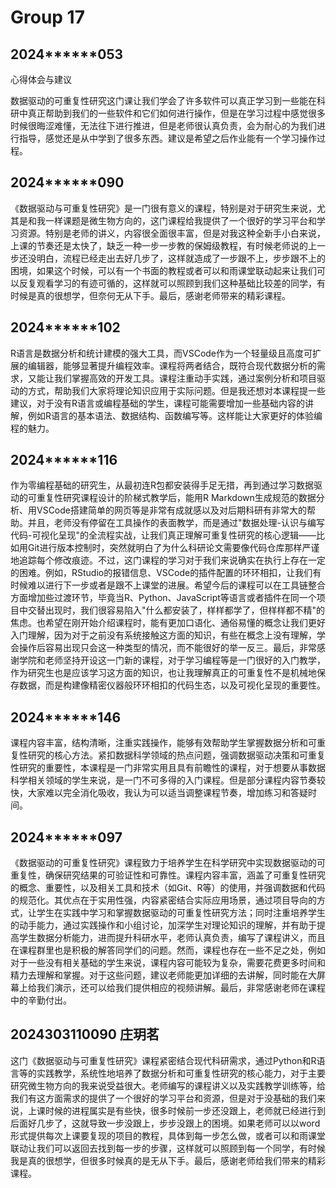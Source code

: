 # Group 17 


## 2024******053  

心得体会与建议

数据驱动的可重复性研究这门课让我们学会了许多软件可以真正学习到一些能在科研中真正帮助到我们的一些软件和它们如何进行操作，但是在学习过程中感觉很多时候很晦涩难懂，无法往下进行推进，但是老师很认真负责，会为耐心的为我们进行指导，感觉还是从中学到了很多东西。建议是希望之后作业能有一个学习操作过程。

## 2024******090

《数据驱动与可重复性研究》是一门很有意义的课程，特别是对于研究生来说，尤其是和我一样课题是微生物方向的，这门课程给我提供了一个很好的学习平台和学习资源。特别是老师的讲义，内容很全面很丰富，但是对我这种全新手小白来说，上课的节奏还是太快了，缺乏一种一步一步教的保姆级教程，有时候老师说的上一步还没明白，流程已经走出去好几步了，这样就造成了一步跟不上，步步跟不上的困境，如果这个时候，可以有一个书面的教程或者可以和雨课堂联动起来让我们可以反复观看学习的有迹可循的，这样就可以照顾到我们这种基础比较差的同学，有时候是真的很想学，但奈何无从下手。最后，感谢老师带来的精彩课程。

## 2024******102 

R语言是数据分析和统计建模的强大工具，而VSCode作为一个轻量级且高度可扩展的编辑器，能够显著提升编程效率。课程将两者结合，既符合现代数据分析的需求，又能让我们掌握高效的开发工具。课程注重动手实践，通过案例分析和项目驱动的方式，帮助我们大家将理论知识应用于实际问题。但是我还想对本课程提一些建议，对于没有R语言或编程基础的学生，课程可能需要增加一些基础内容的讲解，例如R语言的基本语法、数据结构、函数编写等。这样能让大家更好的体验编程的魅力。

## 2024******116

作为零编程基础的研究生，从最初连R包都安装得手足无措，再到通过学习数据驱动的可重复性研究课程设计的阶梯式教学后，能用R Markdown生成规范的数据分析、用VSCode搭建简单的网页等是非常有成就感以及对后期科研有非常大的帮助。并且，老师没有停留在工具操作的表面教学，而是通过"数据处理-认识与编写代码-可视化呈现"的全流程实战，让我们真正理解可重复性研究的核心逻辑——比如用Git进行版本控制时，突然就明白了为什么科研论文需要像代码仓库那样严谨地追踪每个修改痕迹。不过，这门课程的学习对于我们来说确实在执行上存在一定的困难。例如，RStudio的报错信息、VSCode的插件配置的环环相扣，让我们有时候难以进行下一步或者是跟不上课堂的进展。希望今后的课程可以在工具链整合方面增加些过渡环节，毕竟当R、Python、JavaScript等语言或者插件在同一个项目中交替出现时，我们很容易陷入"什么都安装了，样样都学了，但样样都不精"的焦虑。也希望在刚开始介绍课程时，能有更加口语化、通俗易懂的概念让我们更好入门理解，因为对于之前没有系统接触这方面的知识，有些在概念上没有理解，学会操作后容易出现只会这一种类型的情况，而不能很好的举一反三。最后，非常感谢学院和老师坚持开设这一门新的课程，对于学习编程等是一门很好的入门教学，作为研究生也是应该学习这方面的知识，也让我理解真正的可重复性不是机械地保存数据，而是构建像精密仪器般环环相扣的代码生态，以及可视化呈现的重要性。

## 2024******146

课程内容丰富，结构清晰，注重实践操作，能够有效帮助学生掌握数据分析和可重复性研究的核心方法。紧扣数据科学领域的热点问题，强调数据驱动决策和可重复性研究的重要性，本课程是一门非常实用且具有前瞻性的课程，对于想要从事数据科学相关领域的学生来说，是一门不可多得的入门课程。但是部分课程内容节奏较快，大家难以完全消化吸收，我认为可以适当调整课程节奏，增加练习和答疑时间。

## 2024******097

《数据驱动的可重复性研究》课程致力于培养学生在科学研究中实现数据驱动的可重复性，确保研究结果的可验证性和可靠性。课程内容丰富，涵盖了可重复性研究的概念、重要性，以及相关工具和技术（如Git、R等）的使用，并强调数据和代码的规范化。其优点在于实用性强，内容紧密结合实际应用场景，通过项目导向的方式，让学生在实践中学习和掌握数据驱动的可重复性研究方法；同时注重培养学生的动手能力，通过实践操作和小组讨论，加深学生对理论知识的理解，并有助于提高学生数据分析能力，进而提升科研水平，老师认真负责，编写了课程讲义，而且在课程群里也是积极的解答同学们的问题。然而，课程也存在一些不足之处，例如对于一些没有相关基础的学生来说，课程内容可能较为复杂，需要花费更多时间和精力去理解和掌握。对于这些问题，建议老师能更加详细的去讲解，同时能在大屏幕上给我们演示，还可以给我们提供相应的视频讲解。最后，非常感谢老师在课程中的辛勤付出。

## 2024303110090 庄玥茗

这门《数据驱动与可重复性研究》课程紧密结合现代科研需求，通过Python和R语言等的实践教学，系统性地培养了数据分析和可重复性研究的核心能力，对于主要研究微生物方向的我来说受益很大。老师编写的课程讲义以及实践教学训练等，给我们有这方面需求的提供了一个很好的学习平台和资源，但是对于没基础的我们来说，上课时候的进程属实是有些快，很多时候前一步还没跟上，老师就已经进行到后面好几步了，这就导致一步没跟上，步步没跟上的困境。如果老师可以以word形式提供每次上课要复现的项目的教程，具体到每一步怎么做，或者可以和雨课堂联动让我们可以返回去找到每一步的步骤，这样就可以照顾到每一个同学，有时候我是真的很想学，但很多时候真的是无从下手。最后，感谢老师给我们带来的精彩课程。
